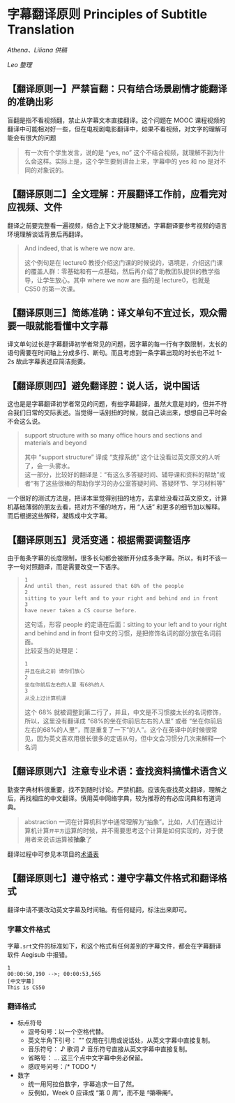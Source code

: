 # 字幕翻译原则 Principles of Subtitle Translation 

_Athena、Liliana 供稿_

_Leo 整理_

## 【翻译原则一】严禁盲翻：只有结合场景剧情才能翻译的准确出彩

盲翻是指不看视频翻，禁止从字幕文本直接翻译。这个问题在 MOOC 课程视频的翻译中可能相对好一些，但在电视剧电影翻译中，如果不看视频，对文字的理解可能会有很大的问题

> 有一次有个学生发言，说的是 “yes, no” 这个不结合视频，就理解不到为什么会这样。实际上是，这个学生要到讲台上来，字幕中的 yes 和 no 是对不同的对象说的。

## 【翻译原则二】全文理解：开展翻译工作前，应看完对应视频、文件

翻译之前要完整看一遍视频，结合上下文才能理解透。字幕翻译要参考视频的语言环境理解谈话背景后再翻译。

> And indeed, that is where we now are.
>
> 这个例句是在 lecture0 教授介绍这门课的时候说的，语境是，介绍这门课的覆盖人群：零基础和有一点基础，然后再介绍了助教团队提供的教学指导，让学生放心。其中 where we now are 指的是 lecture0，也就是 CS50 的第一次课。

## 【翻译原则三】简练准确：译文单句不宜过长，观众需要一眼就能看懂中文字幕

译文单句过长是字幕翻译初学者常见的问题，因字幕的每一行有字数限制，太长的语句需要在时间轴上分成多行、断句。而且考虑到一条字幕出现的时长也不过 1-2s 故此字幕表述应简洁扼要。

## 【翻译原则四】避免翻译腔：说人话，说中国话

这也是是字幕翻译初学者常见的问题，有些字幕翻译，虽然大意是对的，但并不符合我们日常的交际表述。当觉得一话别扭的时候，就自己读出来，想想自己平时会不会这么说。

> support structure with so many office hours and sections and materials and beyond
> 
> 其中 “support structure” 译成 “支撑系统” 这个让没看过英文原文的人听了，会一头雾水。  
> 这一部分，比较好的翻译是：“有这么多答疑时间、辅导课和资料的帮助”或者“有了这些很棒的帮助你学习的办公室答疑时间、答疑环节、学习材料等”

一个很好的测试方法是，把译本里觉得别扭的地方，去拿给没看过英文原文，计算机基础薄弱的朋友去看，把对方不懂的地方，用 “人话” 和更多的细节加以解释。而后根据这些解释，凝练成中文字幕。

## 【翻译原则五】灵活变通：根据需要调整语序

由于每条字幕的长度限制，很多长句都会被断开分成多条字幕。所以，有时不该一字一句对照翻译，而是需要改变一下语序。

> ```
> 1
> And until then, rest assured that 68% of the people
> 2
> sitting to your left and to your right and behind and in front
> 3
> have never taken a CS course before.
> ```
> 
> 这句话，形容 people 的定语在后面：sitting to your left and to your right and behind and in front 但中文的习惯，是把修饰名词的部分放在名词前面。  
> 比较妥当的处理是：
> 
> ```
> 1
> 并且在此之前 请你们放心
> 2
> 坐在你前后左右的人里 有68%的人
> 3
> 从没上过计算机课
> ```
> 
> 这个 68% 就被调整到第二行了，并且，中文是不习惯接太长的名词修饰，所以，这里没有翻译成 “68%的坐在你前后左右的人里” 或者 “坐在你前后左右的68%的人里”，而是重复了一下“的人”。这个在英译中的时候很常见，因为英文喜欢用很长很多的定语从句，但中文会习惯分几次来解释一个名词

## 【翻译原则六】注意专业术语：查找资料搞懂术语含义

勤查字典材料很重要，找不到随时讨论。严禁机翻。应该先查找英文翻译，理解之后，再找相应的中文翻译。慎用英中网络字典，较为推荐的有必应词典和有道词典。

> abstraction 一词在计算机科学中通常理解为“抽象”。比如，人们在通过计算机计算`开平方`运算的时候，并不需要思考这个计算是如何实现的，对于使用者来说该运算被**抽象**了

翻译过程中可参见本项目的[术语表](https://github.com/athena-xcy/Subtitle-Translation/blob/master/Glossary.md) 

## 【翻译原则七】遵守格式：遵守字幕文件格式和翻译格式

翻译中请不要改动英文字幕及时间轴。有任何疑问，标注出来即可。

### 字幕文件格式

字幕`.srt`文件的标准如下，和这个格式有任何差别的字幕文件，都会在字幕翻译软件 Aegisub 中报错。

```
1
00:00:50,190 -->; 00:00:53,565
[中文字幕]
This is CS50
```

### 翻译格式

* 标点符号
    * 逗号句号：以一个空格代替。
    * 英文半角下引号： ”” 仅用在引用或说话处，从英文字幕中直接复制。
    * 音乐符号： ♪ 歌词 ♪ 音乐符号直接从英文字幕中直接复制。
    * 省略号： ... 这三个点中文字幕中务必保留。
    * 感叹号问号：/* TODO */
* 数字
    * 统一用阿拉伯数字，字幕追求一目了然。
    * 反例如，Week 0 应译成 “第 0 周”，而不是 ~~“第零周”~~。
